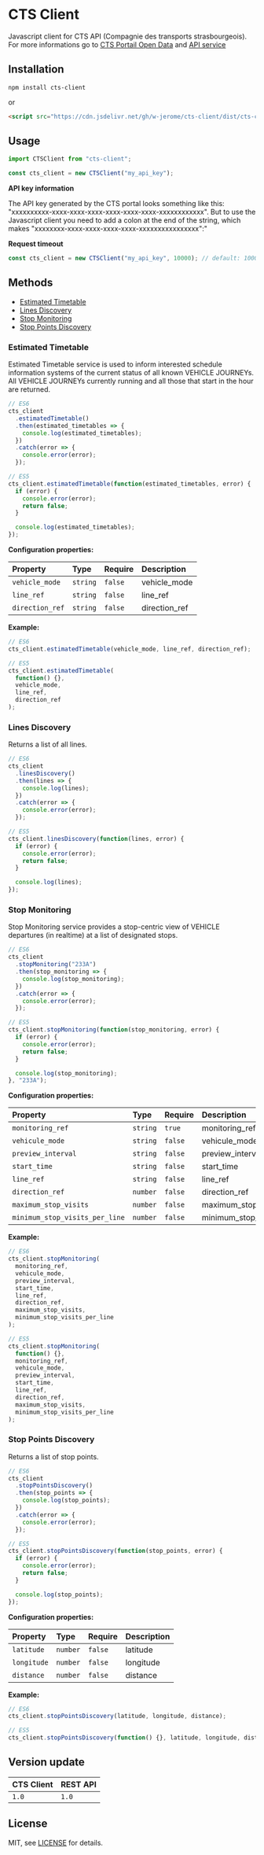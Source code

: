 # CTS Client

Javascript client for CTS API (Compagnie des transports strasbourgeois). For more informations go to [CTS Portail Open Data](https://www.cts-strasbourg.eu/fr/portail-open-data/) and [API service](https://api.cts-strasbourg.eu/index.html)

## Installation

```console
npm install cts-client
```

or

```html
<script src="https://cdn.jsdelivr.net/gh/w-jerome/cts-client/dist/cts-client.min.js"></script>
```

## Usage

```javascript
import CTSClient from "cts-client";

const cts_client = new CTSClient("my_api_key");
```

**API key information**

The API key generated by the CTS portal looks something like this: "xxxxxxxxxx-xxxx-xxxx-xxxx-xxxx-xxxx-xxxx-xxxxxxxxxxxx". But to use the Javascript client you need to add a colon at the end of the string, which makes "xxxxxxxx-xxxx-xxxx-xxxx-xxxx-xxxxxxxxxxxxxxxx":"

**Request timeout**

```javascript
const cts_client = new CTSClient("my_api_key", 10000); // default: 10000ms
```

## Methods

- [Estimated Timetable](#estimated-timetable)
- [Lines Discovery](#lines-discovery)
- [Stop Monitoring](#stop-monitoring)
- [Stop Points Discovery](#stop-points-discovery)

### Estimated Timetable

Estimated Timetable service is used to inform interested schedule information systems of the current status of all known VEHICLE JOURNEYs. All VEHICLE JOURNEYs currently running and all those that start in the hour are returned.

```javascript
// ES6
cts_client
  .estimatedTimetable()
  .then(estimated_timetables => {
    console.log(estimated_timetables);
  })
  .catch(error => {
    console.error(error);
  });

// ES5
cts_client.estimatedTimetable(function(estimated_timetables, error) {
  if (error) {
    console.error(error);
    return false;
  }

  console.log(estimated_timetables);
});
```

**Configuration properties:**

| Property        | Type     | Require | Description   |
| :-------------- | :------- | :------ | :------------ |
| `vehicle_mode`  | `string` | `false` | vehicle_mode  |
| `line_ref`      | `string` | `false` | line_ref      |
| `direction_ref` | `string` | `false` | direction_ref |

**Example:**

```javascript
// ES6
cts_client.estimatedTimetable(vehicle_mode, line_ref, direction_ref);

// ES5
cts_client.estimatedTimetable(
  function() {},
  vehicle_mode,
  line_ref,
  direction_ref
);
```

### Lines Discovery

Returns a list of all lines.

```javascript
// ES6
cts_client
  .linesDiscovery()
  .then(lines => {
    console.log(lines);
  })
  .catch(error => {
    console.error(error);
  });

// ES5
cts_client.linesDiscovery(function(lines, error) {
  if (error) {
    console.error(error);
    return false;
  }

  console.log(lines);
});
```

### Stop Monitoring

Stop Monitoring service provides a stop-centric view of VEHICLE departures (in realtime) at a list of designated stops.

```javascript
// ES6
cts_client
  .stopMonitoring("233A")
  .then(stop_monitoring => {
    console.log(stop_monitoring);
  })
  .catch(error => {
    console.error(error);
  });

// ES5
cts_client.stopMonitoring(function(stop_monitoring, error) {
  if (error) {
    console.error(error);
    return false;
  }

  console.log(stop_monitoring);
}, "233A");
```

**Configuration properties:**

| Property                       | Type     | Require | Description                  |
| :----------------------------- | :------- | :------ | :--------------------------- |
| `monitoring_ref`               | `string` | `true`  | monitoring_ref               |
| `vehicule_mode`                | `string` | `false` | vehicule_mode                |
| `preview_interval`             | `string` | `false` | preview_interval             |
| `start_time`                   | `string` | `false` | start_time                   |
| `line_ref`                     | `string` | `false` | line_ref                     |
| `direction_ref`                | `number` | `false` | direction_ref                |
| `maximum_stop_visits`          | `number` | `false` | maximum_stop_visits          |
| `minimum_stop_visits_per_line` | `number` | `false` | minimum_stop_visits_per_line |

**Example:**

```javascript
// ES6
cts_client.stopMonitoring(
  monitoring_ref,
  vehicule_mode,
  preview_interval,
  start_time,
  line_ref,
  direction_ref,
  maximum_stop_visits,
  minimum_stop_visits_per_line
);

// ES5
cts_client.stopMonitoring(
  function() {},
  monitoring_ref,
  vehicule_mode,
  preview_interval,
  start_time,
  line_ref,
  direction_ref,
  maximum_stop_visits,
  minimum_stop_visits_per_line
);
```

### Stop Points Discovery

Returns a list of stop points.

```javascript
// ES6
cts_client
  .stopPointsDiscovery()
  .then(stop_points => {
    console.log(stop_points);
  })
  .catch(error => {
    console.error(error);
  });

// ES5
cts_client.stopPointsDiscovery(function(stop_points, error) {
  if (error) {
    console.error(error);
    return false;
  }

  console.log(stop_points);
});
```

**Configuration properties:**

| Property    | Type     | Require | Description |
| :---------- | :------- | :------ | :---------- |
| `latitude`  | `number` | `false` | latitude    |
| `longitude` | `number` | `false` | longitude   |
| `distance`  | `number` | `false` | distance    |

**Example:**

```javascript
// ES6
cts_client.stopPointsDiscovery(latitude, longitude, distance);

// ES5
cts_client.stopPointsDiscovery(function() {}, latitude, longitude, distance);
```

## Version update

| CTS Client | REST API |
| :--------- | :------- |
| `1.0`      | `1.0`    |

## License

MIT, see [LICENSE](https://github.com/w-jerome/cts-client/blob/master/LICENSE) for details.
